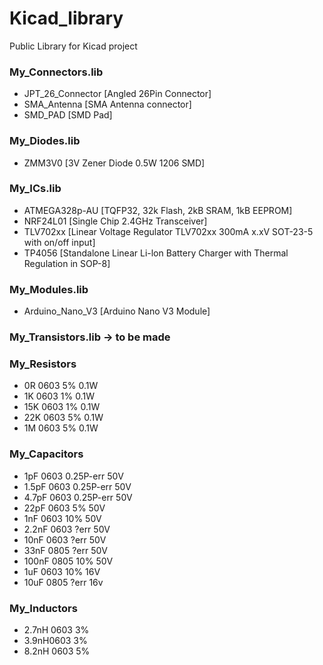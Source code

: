 # Kicad_library
Public Library for Kicad project

### My_Connectors.lib
- JPT_26_Connector  [Angled 26Pin Connector]
- SMA_Antenna       [SMA Antenna connector]
- SMD_PAD           [SMD Pad]

### My_Diodes.lib
- ZMM3V0            [3V Zener Diode 0.5W 1206 SMD]

### My_ICs.lib
- ATMEGA328p-AU     [TQFP32, 32k Flash, 2kB SRAM, 1kB EEPROM]
- NRF24L01          [Single Chip 2.4GHz Transceiver]
- TLV702xx          [Linear Voltage Regulator TLV702xx 300mA x.xV SOT-23-5 with on/off input]
- TP4056            [Standalone Linear Li-lon Battery Charger with Thermal Regulation in SOP-8]

### My_Modules.lib
- Arduino_Nano_V3   [Arduino Nano V3 Module]

### My_Transistors.lib -> to be made

### My_Resistors
- 0R 0603 5% 0.1W
- 1K 0603 1% 0.1W
- 15K 0603 1% 0.1W
- 22K 0603 5% 0.1W
- 1M 0603 5% 0.1W

### My_Capacitors
- 1pF 0603 0.25P-err 50V
- 1.5pF 0603 0.25P-err 50V
- 4.7pF 0603 0.25P-err  50V
- 22pF 0603 5% 50V
- 1nF 0603 10% 50V
- 2.2nF 0603 ?err 50V
- 10nF 0603 ?err 50V
- 33nF 0805 ?err 50V
- 100nF 0805 10% 50V
- 1uF 0603 10% 16V
- 10uF 0805 ?err 16v

### My_Inductors
- 2.7nH 0603 3%
- 3.9nH0603 3%
- 8.2nH 0603 5%




